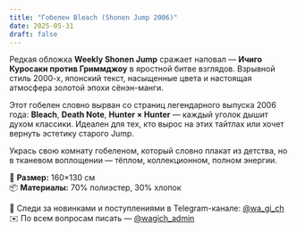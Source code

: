 ```yaml
---
title: "Гобелен Bleach (Shonen Jump 2006)"
date: 2025-05-31
draft: false
---
```


Редкая обложка **Weekly Shonen Jump** сражает наповал — **Ичиго Куросаки против Гриммджоу** в яростной битве взглядов. Взрывной стиль 2000-х, японский текст, насыщенные цвета и настоящая атмосфера золотой эпохи сёнэн-манги.

Этот гобелен словно вырван со страниц легендарного выпуска 2006 года: **Bleach**, **Death Note**, **Hunter × Hunter** — каждый уголок дышит духом классики. Идеален для тех, кто вырос на этих тайтлах или хочет вернуть эстетику старого Jump.

Укрась свою комнату гобеленом, который словно плакат из детства, но в тканевом воплощении — тёплом, коллекционном, полном энергии.

🧵 **Размер:** 160×130 см  
📦 **Материалы:** 70% полиэстер, 30% хлопок  

📣 Следи за новинками и поступлениями в Telegram-канале: [@wa_gi_ch](https://t.me/wa_gi_ch)  
✉️ По всем вопросам писать — [@wagich_admin](https://t.me/wagich_admin)
